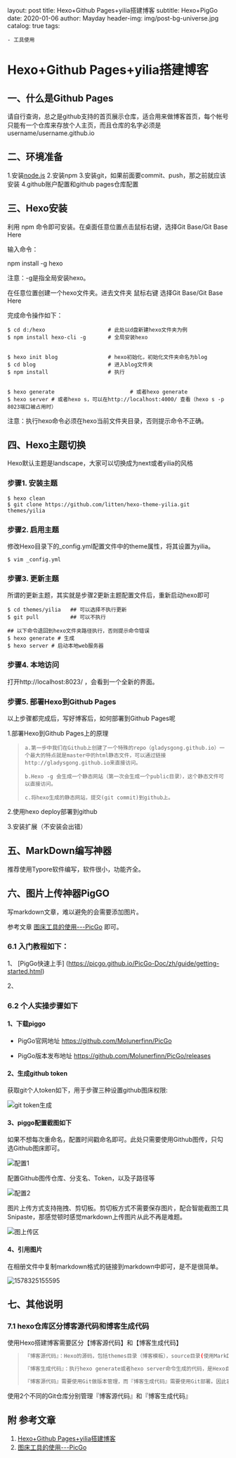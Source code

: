 layout:     post
title:      Hexo+Github Pages+yilia搭建博客
subtitle:   Hexo+PigGo
date:       2020-01-06
author:     Mayday
header-img: img/post-bg-universe.jpg
catalog: true
tags:

    - 工具使用

# Hexo+Github Pages+yilia搭建博客

## 一、什么是Github Pages

请自行查询，总之是github支持的首页展示仓库，适合用来做博客首页，每个帐号只能有一个仓库来存放个人主页，而且仓库的名字必须是username/username.github.io



## 二、环境准备

1.安装[node.js](https://link.jianshu.com/?t=https%3A%2F%2Fnodejs.org%2Fen%2F)
2.安装npm
3.安装git，如果前面要commit、push，那之前就应该安装
4.github账户配置和github pages仓库配置



## 三、Hexo安装

利用 npm 命令即可安装。在桌面任意位置点击鼠标右键，选择Git Base/Git Base Here

输入命令：

npm install -g hexo

注意：-g是指全局安装hexo。

在任意位置创建一个hexo文件夹。进去文件夹  鼠标右键  选择Git Base/Git Base Here

完成命令操作如下：

```shell
$ cd d:/hexo                    # 此处以d盘新建hexo文件夹为例
$ npm install hexo-cli -g       # 全局安装hexo


$ hexo init blog                # hexo初始化，初始化文件夹命名为blog
$ cd blog                       # 进入blog文件夹
$ npm install                   # 执行


$ hexo generate                        # 或者hexo generate
$ hexo server # 或者hexo s，可以在http://localhost:4000/ 查看（hexo s -p 8023端口被占用时）
```

注意：执行hexo命令必须在hexo当前文件夹目录，否则提示命令不正确。

## 四、Hexo主题切换

Hexo默认主题是landscape，大家可以切换成为next或者yilia的风格

### 步骤1. 安装主题

```shell
$ hexo clean
$ git clone https://github.com/litten/hexo-theme-yilia.git themes/yilia
```

### 步骤2.  启用主题

修改Hexo目录下的_config.yml配置文件中的theme属性，将其设置为yilia。

```shell
$ vim _config.yml
```

### 步骤3. 更新主题

所谓的更新主题，其实就是步骤2更新主题配置文件后，重新启动hexo即可

```shell
$ cd themes/yilia   ## 可以选择不执行更新
$ git pull          ## 可以不执行

## 以下命令退回到hexo文件夹路径执行，否则提示命令错误
$ hexo generate # 生成
$ hexo server # 启动本地web服务器
```

### 步骤4. 本地访问

打开http://localhost:8023/ ，会看到一个全新的界面。



### 步骤5. 部署Hexo到Github Pages

以上步骤都完成后，写好博客后，如何部署到Github Pages呢

1.部署Hexo到Github Pages上的原理

> ```shell
> a.第一步中我们在Github上创建了一个特殊的repo（gladysgong.github.io）一个最大的特点就是master中的html静态文件，可以通过链接http://gladysgong.github.io来直接访问。
> 
> b.Hexo -g 会生成一个静态网站（第一次会生成一个public目录），这个静态文件可以直接访问。
> 
> c.将hexo生成的静态网站，提交(git commit)到github上。
> ```



2.使用hexo deploy部署到github





3.安装扩展（不安装会出错）

 



## 五、MarkDown编写神器

推荐使用Typore软件编写，软件很小，功能齐全。



## 六、图片上传神器PigGO

写markdown文章，难以避免的会需要添加图片。

参考文章 [图床工具的使用---PicGo](https://www.jianshu.com/p/9d91355e8418) 即可。

### 6.1 入门教程如下：

1、 [PigGo快速上手] (https://picgo.github.io/PicGo-Doc/zh/guide/getting-started.html)

2、



### 6.2 个人实操步骤如下

#### 1、下载piggo

- PigGo官网地址 https://github.com/Molunerfinn/PicGo

- PigGo版本发布地址 https://github.com/Molunerfinn/PicGo/releases



#### 2、生成github token

获取git个人token如下，用于步骤三种设置github图床权限:

![git token生成](https://raw.githubusercontent.com/mayday05/piggo-images/master/20200106231453.png)





#### 3、piggo配置截图如下

如果不想每次重命名，配置时间戳命名即可。此处只需要使用Github图传，只勾选Github图床即可。

![配置1](https://raw.githubusercontent.com/mayday05/piggo-images/master/2020/20200106233144.png)



配置Github图传仓库、分支名、Token，以及子路径等

![配置2](https://raw.githubusercontent.com/mayday05/piggo-images/master/2020/20200106233323.png)



图片上传方式支持拖拽、剪切板。剪切板方式不需要保存图片，配合智能截图工具Snipaste，那感觉顿时感觉markdown上传图片从此不再是难题。

![图上传区](https://raw.githubusercontent.com/mayday05/piggo-images/master/2020/20200106233737.png)



#### 4、引用图片

在相册文件中复制markdown格式的链接到markdown中即可，是不是很简单。

![1578325155595](C:\Users\mayday\AppData\Roaming\Typora\typora-user-images\1578325155595.png)







## 七、其他说明

### 7.1 hexo仓库区分博客源代码和博客生成代码

使用Hexo搭建博客需要区分【博客源代码】和【博客生成代码】

> ```bash
> 『博客源代码』：Hexo的源码，包括themes目录（博客模板），source目录(使用MarkDown写的博客)等
> 
> 『博客生成代码』：执行hexo generate或者hexo server命令生成的代码，是Hexo自动生成的，在public目录里面。
> 
> 『博客源代码』需要使用Git做版本管理，而『博客生成代码』需要使用Git部署。因此容易混淆。
> ```
>
>   

使用2个不同的Git仓库分别管理『博客源代码』和『博客生成代码』




## 附 参考文章

1. [Hexo+Github Pages+yilia搭建博客](https://www.jianshu.com/p/b275c1cf802e)
2. [图床工具的使用---PicGo](https://www.jianshu.com/p/9d91355e8418) 